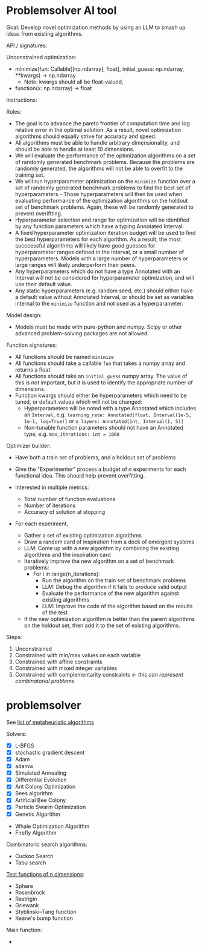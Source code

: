# Problemsolver AI tool

Goal: Develop novel optimization methods by using an LLM to smash up ideas from existing algorithms.

API / signatures:

Unconstrained optimization:
- minimize(fun: Callable[[np.ndarray], float], initial_guess: np.ndarray, **kwargs) -> np.ndarray
  - Note: kwargs should all be float-valued, 
- function(x: np.ndarray) -> float

Instructions:

Rules:
- The goal is to advance the pareto frontier of computation time and log relative error in the optimal solution.  As a result, novel optimization algorithms should equally strive for accuracy and speed.
- All algorithms must be able to handle arbitrary dimensionality, and should be able to handle at least 10 dimensions.
- We will evaluate the performance of the optimization algorithms on a set of randomly generated benchmark problems. Because the problems are randomly generated, the algorithms will not be able to overfit to the training set.
- We will run hyperparameter optimization on the `minimize` function over a set of randomly generated benchmark problems to find the best set of hyperparameters.- Those hyperparameters will then be used when evaluating performance of the optimization algorithms on the holdout set of benchmark problems.  Again, these will be randomly generated to prevent overiftting.
- Hyperparameter selection and range for optimization will be identified by any function parameters which have a typing Annotated Interval.
- A fixed hyperparameter optimization iteration budget will be used to find the best hyperparameters for each algorithm. As a result, the most succcessful algorithms will likely have good guesses for hyperparameter ranges defined in the Interval, or a small number of hyperparameters. Models with a large number of hyperparameters or large ranges will likely underperform their peers.
- Any hyperparameters which do not have a type Annotated with an Interval will not be considered for hyperparameter optimization, and will use their default value.
- Any static hyperparameters (e.g. random seed, etc.) should either have a default value without Annotated Interval, or should be set as variables internal to the `minimize` function and not used as a hyperparameter.


Model design:
- Models must be made with pure-python and numpy. Scipy or other advanced problem-solving packages are not allowed.

Function signatures:
- All functions should be named `minimize`
- All functions should take a callable `fun` that takes a numpy array and returns a float.
- All functions should take an `initial_guess` numpy array. The value of this is not important, but it is used to identify the appropriate number of dimensions.
- Function kwargs should either be hyperparameters which need to be tuned, or default values which will not be changed:
  - Hyperparameters will be noted with a type Annotated which includes an `Interval`, e.g.  `learning_rate: Annotated[float, Interval(1e-5, 1e-1, log=True)]` or `n_layers: Annotated[int, Interval(1, 5)]`
  - Non-tunable function parameters should not have an Annotated type, e.g. `max_iterations: int = 1000`



Optimizer builder:
- Have both a train set of problems, and a holdout set of problems
- Give the "Experimenter" process a budget of *n* experiments for each functional idea.  This should help prevent overfitting.
- Interested in multiple metrics:
  - Total number of function evaluations
  - Number of iterations
  - Accuracy of solution at stopping

- For each experiment,
  - Gather a set of existing optimization algorithms
  - Draw a random card of inspiration from a deck of emergent systems
  - LLM: Come up with a new algorithm by combining the existing algorithms and the inspiration card
  - Iteratively improve the new algorithm on a set of benchmark problems:
    - For i in range(n_iterations):
      - Run the algorithm on the train set of benchmark problems
      - LLM: Debug the algorithm if it fails to produce valid output 
      - Evaluate the performance of the new algorithm against existing algorithms
      - LLM: Improve the code of the algorithm based on the results of the test
  - If the new optimization algorithm is better than the parent algorithms on the holdout set, then add it to the set of existing algorithms.


Steps:
1. Unconstrained
1. Constrained with min/max values on each variable
1. Constrained with affine constraints
1. Constrained with mixed integer variables
1. Constrained with complementarity constraints <- *this can represent combinatorial problems*

# problemsolver

See [list of metaheuristic algorithms](https://en.wikipedia.org/wiki/Table_of_metaheuristics)

Solvers:
- [x] L-BFGS
- [x] stochastic gradient descent
- [x] Adam
- [x] adamw
- [x] Simulated Annealing
- [x] Differential Evolution
- [x] Ant Colony Optimization 
- [x] Bees algorithm
- [x] Artificial Bee Colony
- [x] Particle Swarm Optimization
- [x] Genetic Algorithm
- Whale Optimization Algorithm
- Firefly Algorithm

Combinatoric search algorithms:
- Cuckoo Search
- Tabu search

[Test functions of n dimensions](https://en.wikipedia.org/wiki/Test_functions_for_optimization):
- Sphere
- Rosenbrock
- Rastrigin
- Griewank
- Styblinski–Tang function
- Keane's bump function

Main function:

- 